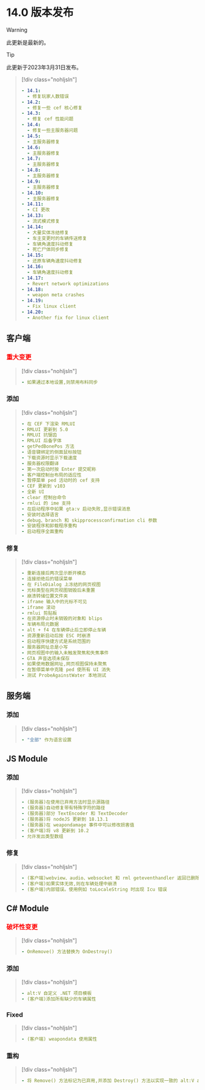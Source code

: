 # 14.0 版本发布 

> [!WARNING]
> 此更新是最新的。

> [!TIP]  
> 此更新于2023年3月31日发布。

> [!div class="nohljsln"] 
> ```yaml
> - 14.1:  
>   - 修复玩家人数错误
> - 14.2:  
>   - 修复一些 cef 核心修复
> - 14.3:
>   - 修复 cef 性能问题
> - 14.4:  
>   - 修复一些主服务器问题
>- 14.5:  
>   - 主服务器修复
> - 14.6:
>   - 主服务器修复
> - 14.7:  
>   - 主服务器修复
> - 14.8:  
>   - 主服务器修复 
> - 14.9:
>   - 主服务器修复
> - 14.10: 
>   - 主服务器修复
> - 14.11:
>   - CI 更改
> - 14.13:
>   - 流式模式修复
> - 14.14:
>   - 大量实体冻结修复   
>   - 车主变更时的车辆传送修复
>   - 车辆角速度抖动修复  
>   - 死亡尸体同步修复
> - 14.15:
>   - 还原车辆角速度抖动修复
> - 14.16:
>   - 车辆角速度抖动修复
> - 14.17:
>   - Revert network optimizations
> - 14.18:
>   - weapon meta crashes
> - 14.19:
>   - Fix linux client
> - 14.20:
>   - Another fix for linux client
> ```

## 客户端

### <span style="color: red;">重大变更</span>

> [!div class="nohljsln"] 
> ```yaml
> - 如果通过本地设置,则禁用布料同步  
> ```

### 添加

> [!div class="nohljsln"]
> ```yaml
> - 在 CEF 下渲染 RMLUI  
> - RMLUI 更新到 5.0  
> - RMLUI 抗锯齿  
> - RMLUI 后备字体
> - getPedBonePos 方法
> - 语音键绑定的侧面鼠标按钮
> - 下载资源时显示下载速度  
> - 服务器权限翻译
> - 第一次启动时按 Enter 提交昵称
> - 客户端控制台布局的适应性  
> - 暂停菜单 ped 活动时的 cef 支持  
> - CEF 更新到 v103  
> - 全新 UI  
> - clear 控制台命令  
> - rmlui 的 ime 支持
> - 在启动程序中如果 gta:v 启动失败,显示错误消息  
> - 安装时选择语言  
> - debug、branch 和 skipprocessconfirmation cli 参数
> - 安装程序和卸载程序重构  
> - 启动程序全面重构  
> ```

### 修复

> [!div class="nohljsln"]
> ``` yaml
> - 重新连接后两次显示断开模态
> - 连接拒绝后的错误菜单  
> - 在 FileDialog 上冻结的网页视图
> - 光标类型在网页视图销毁后未重置  
> - 崩溃转储位置文件夹
> - iframe 输入中的光标不可见
> - iframe 滚动  
> - rmlui 剪贴板  
> - 在资源停止时未销毁的对象和 blips  
> - 车辆布局元数据  
> - alt + f4 在车辆停止后立即停止车辆  
> - 资源重新启动后按 ESC 时崩溃  
> - 启动程序快捷方式是系统范围的  
> - 服务器网址总是小写  
> - 网页视图中的输入未触发聚焦和失焦事件  
> - GTA 声音选项未保存  
> - 如果使用数据网址,网页视图保持未聚焦  
> - 在暂停菜单中克隆 ped 使所有 UI 消失  
> - 测试 ProbeAgainstWater 本地测试  
> ```

## 服务端

### 添加

> [!div class="nohljsln"]
> ```yaml
> - "全部" 作为语言设置
> ```

## JS Module

### 添加
> [!div class="nohljsln"]
> ```yaml
> - (服务器)在使用已弃用方法时显示源路径
> - (服务器)自动修复带有特殊字符的路径
> - (服务器)部分 TextEncoder 和 TextDecoder
> - (服务器)将 nodeJS 更新到 18.13.1
> - (服务器)在 weapondamage 事件中可以修改损害值
> - (客户端)将 v8 更新到 10.2
> - 允许发出类型数组
> ```

### 修复
> [!div class="nohljsln"]
> ```yaml
> - (客户端)webview、audio、websocket 和 rml geteventhandler 返回已删除的响应  
> - (客户端)如果实体无效,则在车辆处理中崩溃  
> - (客户端)内部错误。使用例如 toLocaleString 时出现 Icu 错误
> ```

## C# Module

### <span style="color: red;">破坏性变更</span>

> [!div class="nohljsln"]
> ```yaml
> - OnRemove() 方法替换为 OnDestroy()
> ```

### 添加
> [!div class="nohljsln"]
> ```yaml
> - alt:V 自定义 .NET 项目模板
> - (客户端)添加所有缺少的车辆属性
> ```

### Fixed
> [!div class="nohljsln"]
> ```yaml
> - (客户端) weapondata 使用属性
> ```

### 重构
> [!div class="nohljsln"]
> ```yaml
> - 将 Remove() 方法标记为已弃用,并添加 Destroy() 方法以实现一致的 alt:V api  
> ```
